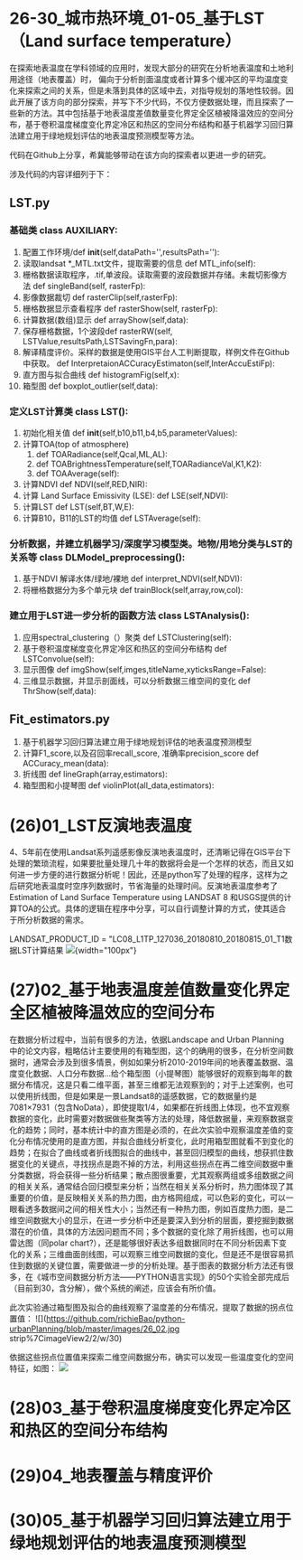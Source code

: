 # 26-30_城市热环境_01-05_基于LST（Land surface temperature）
在探索地表温度在学科领域的应用时，发现大部分的研究在分析地表温度和土地利用途径（地表覆盖）时，
偏向于分析剖面温度或者计算多个缓冲区的平均温度变化来探索之间的关系，但是未落到具体的区域中去，对指导规划的落地性较弱。因此开展了该方向的部分探索，并写下不少代码，不仅方便数据处理，而且探索了一些新的方法。其中包括基于地表温度差值数量变化界定全区植被降温效应的空间分布，基于卷积温度梯度变化界定冷区和热区的空间分布结构和基于机器学习回归算法建立用于绿地规划评估的地表温度预测模型等方法。

代码在Github上分享，希冀能够带动在该方向的探索者以更进一步的研究。

涉及代码的内容详细列于下：
## LST.py

### 基础类 class AUXILIARY:
  1. 配置工作环境/def __init__(self,dataPath='',resultsPath=''):
  2. 读取landsat *_MTL.txt文件，提取需要的信息 def MTL_info(self):
  3. 栅格数据读取程序，.tif,单波段。读取需要的波段数据并存储。未裁切影像方法 def singleBand(self, rasterFp):
  4. 影像数据裁切 def rasterClip(self,rasterFp):
  5. 栅格数据显示查看程序 def rasterShow(self, rasterFp):
  6. 计算数据(数组)显示 def arrayShow(self,data):
  7. 保存栅格数据，1个波段def rasterRW(self, LSTValue,resultsPath,LSTSavingFn,para):
  8. 解译精度评价。采样的数据是使用GIS平台人工判断提取，样例文件在Github中获取。  def InterpretaionACCuracyEstimaton(self,InterAccuEstiFp):
  9. 直方图与拟合曲线 def histogramFig(self,x):
 10. 箱型图  def boxplot_outlier(self,data):
    
###  定义LST计算类 class LST():
  1. 初始化相关值 def __init__(self,b10,b11,b4,b5,parameterValues):
  2. 计算TOA(top of atmosphere) 
        1. def TOARadiance(self,Qcal,ML,AL):
        2. def TOABrightnessTemperature(self,TOARadianceVal,K1,K2):
        3. def TOAAverage(self):
  3. 计算NDVI  def NDVI(self,RED,NIR):
  4. 计算 Land Surface Emissivity (LSE):  def LSE(self,NDVI):
  5. 计算LST def LST(self,BT,W,E):
  6. 计算B10，B11的LST的均值  def LSTAverage(self):
  
### 分析数据，并建立机器学习/深度学习模型类。地物/用地分类与LST的关系等 class DLModel_preprocessing():
  1. 基于NDVI 解译水体/绿地/裸地 def interpret_NDVI(self,NDVI):
  2. 将栅格数据分为多个单元块 def trainBlock(self,array,row,col):
  
### 建立用于LST进一步分析的函数方法 class LSTAnalysis():
 1. 应用spectral_clustering（）聚类 def LSTClustering(self):
 2. 基于卷积温度梯度变化界定冷区和热区的空间分布结构  def LSTConvolue(self):
 3. 显示图像 def imgShow(self,imges,titleName,xyticksRange=False):
 4. 三维显示数据，并显示剖面线，可以分析数据三维空间的变化  def ThrShow(self,data):
  
## Fit_estimators.py
1. 基于机器学习回归算法建立用于绿地规划评估的地表温度预测模型
2. 计算F1_score,以及召回率recall_score, 准确率precision_score def ACCuracy_mean(data):
3. 折线图 def lineGraph(array,estimators): 
4. 箱型图和小提琴图 def violinPlot(all_data,estimators):


# (26)01_LST反演地表温度

4、5年前在使用Landsat系列遥感影像反演地表温度时，还清晰记得在GIS平台下处理的繁琐流程，如果要批量处理几十年的数据将会是一个怎样的状态，而且又如何进一步方便的进行数据分析呢！因此，还是python写了处理的程序，这样为之后研究地表温度时空序列数据时，节省海量的处理时间。反演地表温度参考了Estimation of Land Surface Temperature using LANDSAT 8 和USGS提供的计算TOA的公式。具体的逻辑在程序中分享，可以自行调整计算的方式，使其适合于所分析数据的需求。

LANDSAT_PRODUCT_ID = "LC08_L1TP_127036_20180810_20180815_01_T1数据LST计算结果
![](https://github.com/richieBao/python-urbanPlanning/blob/master/images/26_01.jpg){width="100px"}

# (27)02_基于地表温度差值数量变化界定全区植被降温效应的空间分布

在数据分析过程中，当前有很多的方法，依据Landscape and Urban Planning 中的论文内容，粗略估计主要使用的有箱型图，这个的确用的很多，在分析空间数据时，通常会涉及到很多情景，例如如果分析2010-2019年间的地表覆盖数据、温度变化数据、人口分布数据...给个箱型图（小提琴图）能够很好的观察到每年的数据分布情况，这是只看二维平面，甚至三维都无法观察到的；对于上述案例，也可以使用折线图，但是如果是一景Landsat8的遥感数据，它的数据量约是7081×7931（包含NoData），即使提取1/4，如果都在折线图上体现，也不宜观察数据的变化，此时需要对数据做些聚类等方法的处理，降低数据量，来观察数据变化的趋势；同时，基本统计中的直方图是必须的，在此次实验中观察温度差值的变化分布情况使用的是直方图，并拟合曲线分析变化，此时用箱型图就看不到变化的趋势；在拟合了曲线或者折线图拟合的曲线中，甚至回归模型的曲线，想获抓住数据变化的关键点，寻找拐点是跑不掉的方法，利用这些拐点在再二维空间数据中重分类数据，将会获得一些分析结果；散点图很重要，尤其观察两组或多组数据之间的相关关系，通常结合回归模型来分析；当然在相关关系分析时，热力图体现了其重要的价值，是反映相关关系的热力图，由方格网组成，可以色彩的变化，可以一眼看透多数据间之间的相关性大小；当然还有一种热力图，例如百度热力图，是二维空间数据大小的显示，在进一步分析中还是要深入到分析的层面，要挖掘到数据潜在的价值，具体的方法因问题而不同；多个数据的变化除了用折线图，也可以用雷达图（同polar chart?），还是能够很好表达多组数据同时在不同分析因素下变化的关系；三维曲面剖线图，可以观察三维空间数据的变化，但是还不是很容易抓住到数据的关键位置，需要做进一步的分析处理。基于图表的数据分析方法还有很多，在《城市空间数据分析方法——PYTHON语言实现》的50个实验全部完成后（目前到30，含分解），做个系统的阐述，应该会有所价值。

此次实验通过箱型图及拟合的曲线观察了温度差的分布情况，提取了数据的拐点位置值：
![](https://github.com/richieBao/python-urbanPlanning/blob/master/images/26_02.jpg strip%7CimageView2/2/w/30)

依据这些拐点位置值来探索二维空间数据分布，确实可以发现一些温度变化的空间特征，如图：
![](https://github.com/richieBao/python-urbanPlanning/blob/master/images/26_03s.jpg)

# (28)03_基于卷积温度梯度变化界定冷区和热区的空间分布结构

# (29)04_地表覆盖与精度评价

# (30)05_基于机器学习回归算法建立用于绿地规划评估的地表温度预测模型
